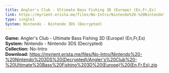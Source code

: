 ```yaml
---
title: Angler's Club - Ultimate Bass Fishing 3D (Europe) (En,Fr,Es)
link: https://myrient.erista.me/files/No-Intro/Nintendo%20-%20Nintendo%203DS%20(Decrypted)/Angler's%20Club%20-%20Ultimate%20Bass%20Fishing%203D%20(Europe)%20(En,Fr,Es).zip
type: single1
System: Nintendo - Nintendo 3DS (Decrypted)
---
```

<b>Game:</b> Angler's Club - Ultimate Bass Fishing 3D (Europe) (En,Fr,Es)<br>
<b>System:</b> Nintendo - Nintendo 3DS (Decrypted)<br>
<b>Collection:</b> No-Intro<br>
<b>Download:</b> https://myrient.erista.me/files/No-Intro/Nintendo%20-%20Nintendo%203DS%20(Decrypted)/Angler's%20Club%20-%20Ultimate%20Bass%20Fishing%203D%20(Europe)%20(En,Fr,Es).zip